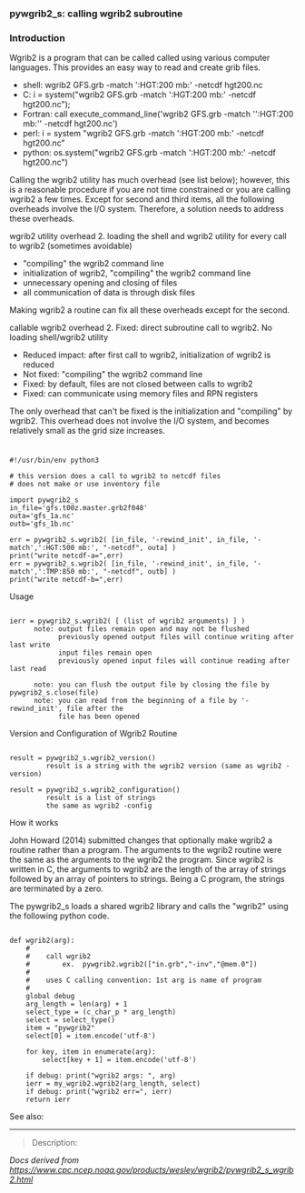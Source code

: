
### pywgrib2\_s: calling wgrib2 subroutine



### Introduction



Wgrib2 is a program that can be called called using various computer languages.
This provides an easy way to read and create grib files.

* shell: wgrib2 GFS.grb -match ':HGT:200 mb:' -netcdf hgt200.nc
* C: i = system("wgrib2 GFS.grb -match ':HGT:200 mb:' -netcdf hgt200.nc");
* Fortran: call execute\_command\_line('wgrib2 GFS.grb -match '':HGT:200 mb:'' -netcdf hgt200.nc')
* perl: i = system "wgrib2 GFS.grb -match ':HGT:200 mb:' -netcdf hgt200.nc"
* python: os.system("wgrib2 GFS.grb -match ':HGT:200 mb:' -netcdf hgt200.nc")



Calling the wgrib2 utility has much overhead (see list below); however, this is a reasonable
procedure if you are not time constrained or you are calling wgrib2 a few times.
Except for second and third items, all the following overheads involve the I/O system. Therefore,
a solution needs to address these overheads.

 wgrib2 utility overhead
2. loading the shell and wgrib2 utility for every call to wgrib2 (sometimes avoidable)
- "compiling" the wgrib2 command line
- initialization of wgrib2, "compiling" the wgrib2 command line
- unnecessary opening and closing of files
- all communication of data is through disk files



Making wgrib2 a routine can fix all these overheads except for the second.

 callable wgrib2 overhead
2. Fixed: direct subroutine call to wgrib2. No loading shell/wgrib2 utility
- Reduced impact: after first call to wgrib2, initialization of wgrib2 is reduced
- Not fixed: "compiling" the wgrib2 command line
- Fixed: by default, files are not closed between calls to wgrib2
- Fixed: can communicate using memory files and RPN registers



The only overhead that can't be fixed is the initialization and "compiling"
by wgrib2. This overhead does not involve
the I/O system, and becomes relatively small as the grid size increases.

### 

```

#!/usr/bin/env python3

# this version does a call to wgrib2 to netcdf files
# does not make or use inventory file

import pywgrib2_s
in_file='gfs.t00z.master.grb2f048'
outa='gfs_1a.nc'
outb='gfs_1b.nc'

err = pywgrib2_s.wgrib2( [in_file, '-rewind_init', in_file, '-match',':HGT:500 mb:', "-netcdf", outa] )
print("write netcdf-a=",err)
err = pywgrib2_s.wgrib2( [in_file, '-rewind_init', in_file, '-match',':TMP:850 mb:', "-netcdf", outb] )
print("write netcdf-b=",err)

```

Usage

```

ierr = pywgrib2_s.wgrib2( [ (list of wgrib2 arguments) ] )
      note: output files remain open and may not be flushed
            previously opened output files will continue writing after last write
            input files remain open
            previously opened input files will continue reading after last read

      note: you can flush the output file by closing the file by pywgrib2_s.close(file)
      note: you can read from the beginning of a file by '-rewind_init', file after the
            file has been opened

```

Version and Configuration of Wgrib2 Routine


```

result = pywgrib2_s.wgrib2_version()
         result is a string with the wgrib2 version (same as wgrib2 -version)

result = pywgrib2_s.wgrib2_configuration()
         result is a list of strings
         the same as wgrib2 -config

```

How it works

John Howard (2014) submitted changes that 
optionally make wgrib2 a routine rather than a program.
The arguments to the wgrib2 routine were the same as the arguments to the wgrib2
the program. Since wgrib2 is written in C, the arguments to
wgrib2 are the length of the array of strings followed by
an array of pointers to strings. Being a C program, the strings
are terminated by a zero.


The pywgrib2\_s loads a shared wgrib2 library and calls the "wgrib2" 
using the following python code.


```

def wgrib2(arg):
    #
    #    call wgrib2
    #        ex.  pywgrib2.wgrib2(["in.grb","-inv","@mem.0"])
    #
    #    uses C calling convention: 1st arg is name of program
    #
    global debug
    arg_length = len(arg) + 1
    select_type = (c_char_p * arg_length)
    select = select_type()
    item = "pywgrib2"
    select[0] = item.encode('utf-8')

    for key, item in enumerate(arg):
        select[key + 1] = item.encode('utf-8')

    if debug: print("wgrib2 args: ", arg)
    ierr = my_wgrib2.wgrib2(arg_length, select)
    if debug: print("wgrib2 err=", ierr)
    return ierr

```


See also:





----

>Description: 

_Docs derived from <https://www.cpc.ncep.noaa.gov/products/wesley/wgrib2/pywgrib2_s_wgrib2.html>_